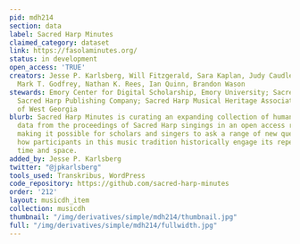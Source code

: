 ```yaml
---
pid: mdh214
section: data
label: Sacred Harp Minutes
claimed_category: dataset
link: https://fasolaminutes.org/
status: in development
open_access: 'TRUE'
creators: Jesse P. Karlsberg, Will Fitzgerald, Sara Kaplan, Judy Caudle, Chris Thorman,
  Mark T. Godfrey, Nathan K. Rees, Ian Quinn, Brandon Wason
stewards: Emory Center for Digital Scholarship, Emory University; Sacred Harp Museum,
  Sacred Harp Publishing Company; Sacred Harp Musical Heritage Association; University
  of West Georgia
blurb: Sacred Harp Minutes is curating an expanding collection of humanities research
  data from the proceedings of Sacred Harp singings in an open access research database,
  making it possible for scholars and singers to ask a range of new questions about
  how participants in this music tradition historically engage its repertoire across
  time and space.
added_by: Jesse P. Karlsberg
twitter: "@jpkarlsberg"
tools_used: Transkribus, WordPress
code_repository: https://github.com/sacred-harp-minutes
order: '212'
layout: musicdh_item
collection: musicdh
thumbnail: "/img/derivatives/simple/mdh214/thumbnail.jpg"
full: "/img/derivatives/simple/mdh214/fullwidth.jpg"
---
```

